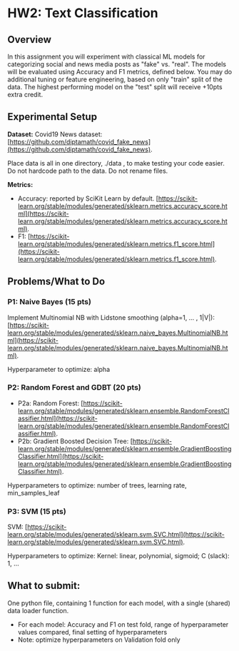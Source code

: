 # HW2: Text Classification

## Overview

In this assignment you will experiment with classical ML models for categorizing social and news media posts as "fake" vs. "real". The models will be evaluated using Accuracy and F1 metrics, defined below. You may do additional tuning or feature engineering, based on only "train" split of the data. The highest performing model on the "test" split will receive +10pts extra credit.

## Experimental Setup

**Dataset:** Covid19 News dataset: [https://github.com/diptamath/covid_fake_news](https://github.com/diptamath/covid_fake_news).

Place data is all in one directory,  ./data , to make testing your code easier. Do not hardcode path to the data. Do not rename files.

**Metrics:**

- Accuracy: reported by SciKit Learn by default. [https://scikit-learn.org/stable/modules/generated/sklearn.metrics.accuracy_score.html](https://scikit-learn.org/stable/modules/generated/sklearn.metrics.accuracy_score.html).
- F1: [https://scikit-learn.org/stable/modules/generated/sklearn.metrics.f1_score.html](https://scikit-learn.org/stable/modules/generated/sklearn.metrics.f1_score.html).

## Problems/What to Do

### P1: Naive Bayes (15 pts)

Implement Multinomial NB with Lidstone smoothing (alpha=1, … , 1\|V|):
[https://scikit-learn.org/stable/modules/generated/sklearn.naive_bayes.MultinomialNB.html](https://scikit-learn.org/stable/modules/generated/sklearn.naive_bayes.MultinomialNB.html).

Hyperparameter to optimize: alpha

### P2: Random Forest and GDBT (20 pts)

- P2a: Random Forest: [https://scikit-learn.org/stable/modules/generated/sklearn.ensemble.RandomForestClassifier.html](https://scikit-learn.org/stable/modules/generated/sklearn.ensemble.RandomForestClassifier.html).
- P2b: Gradient Boosted Decision Tree: [https://scikit-learn.org/stable/modules/generated/sklearn.ensemble.GradientBoostingClassifier.html](https://scikit-learn.org/stable/modules/generated/sklearn.ensemble.GradientBoostingClassifier.html).

Hyperparameters to optimize: number of trees, learning rate, min_samples_leaf

### P3: SVM (15 pts)

SVM: [https://scikit-learn.org/stable/modules/generated/sklearn.svm.SVC.html](https://scikit-learn.org/stable/modules/generated/sklearn.svm.SVC.html).

Hyperparameters to optimize: Kernel: linear, polynomial, sigmoid; C (slack): 1, …

## What to submit:

One python file, containing 1 function for each model, with a single (shared) data loader function.

- For each model: Accuracy and F1 on test fold, range of hyperparameter values compared, final setting of hyperparameters
- Note: optimize hyperparameters on Validation fold only
